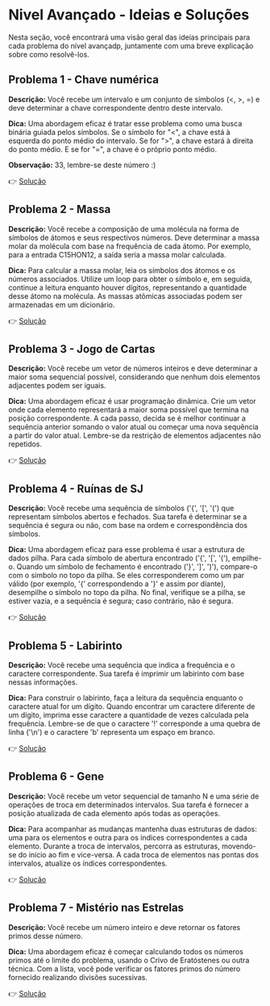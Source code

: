 # Nivel Avançado - Ideias e Soluções

Nesta seção, você encontrará uma visão geral das ideias principais para cada problema do nível avançadp, juntamente com uma breve explicação sobre como resolvê-los.
## Problema 1 - Chave numérica

**Descrição:** Você recebe um intervalo e um conjunto de símbolos (<, >, =) e deve determinar a chave correspondente dentro deste intervalo.

**Dica:** Uma abordagem eficaz é tratar esse problema como uma busca binária guiada pelos símbolos. Se o símbolo for "<", a chave está à esquerda do ponto médio do intervalo. Se for ">", a chave estará à direita do ponto médio. E se for "=", a chave é o próprio ponto médio.

**Observação:** 33, lembre-se deste número :)

👉 [Solução](problema1/codigo.cpp)

## Problema 2 - Massa

**Descrição:** Você recebe a composição de uma molécula na forma de símbolos de átomos e seus respectivos números. Deve determinar a massa molar da molécula com base na frequência de cada átomo. Por exemplo, para a entrada C15HON12, a saída seria a massa molar calculada.

**Dica:** Para calcular a massa molar, leia os símbolos dos átomos e os números associados. Utilize um loop para obter o símbolo e, em seguida, continue a leitura enquanto houver dígitos, representando a quantidade desse átomo na molécula. As massas atõmicas associadas podem ser armazenadas em um dicionário.

👉 [Solução](problema2/codigo.cpp)
## Problema 3 - Jogo de Cartas

**Descrição:** Você recebe um vetor de números inteiros e deve determinar a maior soma sequencial possível, considerando que nenhum dois elementos adjacentes podem ser iguais.

**Dica:** Uma abordagem eficaz é usar programação dinâmica. Crie um vetor onde cada elemento representará a maior soma possível que termina na posição correspondente. A cada passo, decida se é melhor continuar a sequência anterior somando o valor atual ou começar uma nova sequência a partir do valor atual. Lembre-se da restrição de elementos adjacentes não repetidos. 

👉 [Solução](problema3/codigo.cpp)
## Problema 4 - Ruínas de SJ

**Descrição:** Você recebe uma sequência de símbolos ('{', '[', '(') que representam símbolos abertos e fechados. Sua tarefa é determinar se a sequência é segura ou não, com base na ordem e correspondência dos símbolos.

**Dica:** Uma abordagem eficaz para esse problema é usar a estrutura de dados pilha. Para cada símbolo de abertura encontrado ('{', '[', '('), empilhe-o. Quando um símbolo de fechamento é encontrado ('}', '\]', ')'), compare-o com o símbolo no topo da pilha. Se eles corresponderem como um par válido (por exemplo, '{' correspondendo a '}' e assim por diante), desempilhe o símbolo no topo da pilha. No final, verifique se a pilha, se estiver vazia, e a sequência é segura; caso contrário, não é segura.

👉 [Solução](problema4/codigo.cpp)

## Problema 5 - Labirinto

**Descrição:** Você recebe uma sequência que indica a frequência e o caractere correspondente. Sua tarefa é imprimir um labirinto com base nessas informações.

**Dica:** Para construir o labirinto, faça a leitura da sequência enquanto o caractere atual for um dígito. Quando encontrar um caractere diferente de um dígito, imprima esse caractere a quantidade de vezes calculada pela frequência. Lembre-se de que o caractere '!' corresponde a uma quebra de linha ('\n') e o caractere 'b' representa um espaço em branco.

👉 [Solução](problema5/codigo.cpp)

## Problema 6 - Gene

**Descrição:** Você recebe um vetor sequencial de tamanho N e uma série de operações de troca em determinados intervalos. Sua tarefa é fornecer a posição atualizada de cada elemento após todas as operações.

**Dica:** Para acompanhar as mudanças mantenha duas estruturas de dados: uma para os elementos e outra para os índices correspondentes a cada elemento. Durante a troca de intervalos, percorra as estruturas, movendo-se do início ao fim e vice-versa. A cada troca de elementos nas pontas dos intervalos, atualize os índices correspondentes.

👉 [Solução](problema6/codigo.cpp)
## Problema 7 - Mistério nas Estrelas

**Descrição:** Você recebe um número inteiro e deve retornar os fatores primos desse número.

**Dica:** Uma abordagem eficaz é começar calculando todos os números primos até o limite do problema, usando o Crivo de Eratóstenes ou outra técnica. Com a lista, você pode verificar os fatores primos do número fornecido realizando divisões sucessivas.

👉 [Solução](problema7/codigo.cpp)
